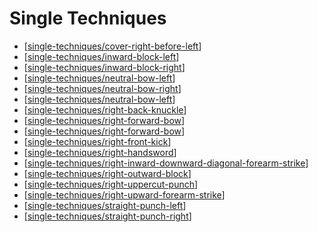 # Single Techniques

- [[single-techniques/cover-right-before-left]]
- [[single-techniques/inward-block-left]]
- [[single-techniques/inward-block-right]]
- [[single-techniques/neutral-bow-left]]
- [[single-techniques/neutral-bow-right]]
- [[single-techniques/neutral-bow-left]]
- [[single-techniques/right-back-knuckle]]
- [[single-techniques/right-forward-bow]]
- [[single-techniques/right-forward-bow]]
- [[single-techniques/right-front-kick]]
- [[single-techniques/right-handsword]]
- [[single-techniques/right-inward-downward-diagonal-forearm-strike]]
- [[single-techniques/right-outward-block]]
- [[single-techniques/right-uppercut-punch]]
- [[single-techniques/right-upward-forearm-strike]]
- [[single-techniques/straight-punch-left]]
- [[single-techniques/straight-punch-right]]

[//begin]: # "Autogenerated link references for markdown compatibility"
[single-techniques/cover-right-before-left]: single-techniques/cover-right-before-left.md "Cover Right before Left"
[single-techniques/inward-block-left]: single-techniques/inward-block-left.md "Left Inward Block"
[single-techniques/inward-block-right]: single-techniques/inward-block-right.md "Right Inward Block"
[single-techniques/neutral-bow-left]: single-techniques/neutral-bow-left.md "Left Neutral Bow"
[single-techniques/neutral-bow-right]: single-techniques/neutral-bow-right.md "Right Neutral Bow"
[single-techniques/right-back-knuckle]: single-techniques/right-back-knuckle.md "Right Back Knuckle"
[single-techniques/right-forward-bow]: single-techniques/right-forward-bow.md "Right Forward Bow"
[single-techniques/right-front-kick]: single-techniques/right-front-kick.md "Right Front Kick"
[single-techniques/right-handsword]: single-techniques/right-handsword.md "Right Handsword"
[single-techniques/right-inward-downward-diagonal-forearm-strike]: single-techniques/right-inward-downward-diagonal-forearm-strike.md "Right Inward Downward Diagonal Forearm Strike"
[single-techniques/right-outward-block]: single-techniques/right-outward-block.md "Right Outward Block"
[single-techniques/right-uppercut-punch]: single-techniques/right-uppercut-punch.md "Right Uppercut Punch"
[single-techniques/right-upward-forearm-strike]: single-techniques/right-upward-forearm-strike.md "Right Upward Forearm Strike"
[single-techniques/straight-punch-left]: single-techniques/straight-punch-left.md "Left Straight Punch"
[single-techniques/straight-punch-right]: single-techniques/straight-punch-right.md "Right Straight Punch"
[//end]: # "Autogenerated link references"
